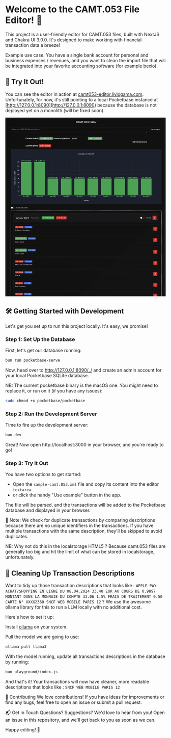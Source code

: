 # Welcome to the CAMT.053 File Editor! 👋

This project is a user-friendly editor for CAMT.053 files, built with NextJS and Chakra UI 3.0.0. It's designed to make working with financial transaction data
a breeze!

Example use case: You have a single bank account for personal and business expenses / revenues, and you want to clean the import file that will be integrated into your favorite accounting software (for example bexio).

## 🚀 Try It Out!

You can see the editor in action at [camt053-editor.liviogama.com](https://camt053-editor.liviogama.com/). Unfortunately, for now, it's still pointing to a local Pocketbase instance at [http://127.0.0.1:8090](http://127.0.0.1:8090) because the database is not deployed yet on a monolith (will be fixed soon).

![Screenshot of the editor](https://github.com/liviogama/camt053-editor/blob/main/screenshot.webp?raw=true)

## 🛠️ Getting Started with Development

Let's get you set up to run this project locally. It's easy, we promise!

### Step 1: Set Up the Database

First, let's get our database running:

```bash
bun run pocketbase-serve
```

Now, head over to http://127.0.0.1:8090/_/ and create an admin account for your local Pocketbase SQLite database.

NB: The current pocketbase binary is the macOS one. You might need to replace it, or run on it (if you have any issues): 

```bash
sudo chmod +x pocketbase/pocketbase
```

### Step 2: Run the Development Server

Time to fire up the development server:

```bash
bun dev
```

Great! Now open http://localhost:3000 in your browser, and you're ready to go!

### Step 3: Try It Out

You have two options to get started:

- Open the `sample-camt.053.xml` file and copy its content into the editor `textarea`.
- or click the handy "Use example" button in the app.

The file will be parsed, and the transactions will be added to the Pocketbase database and displayed in your browser.

📝 Note: We check for duplicate transactions by comparing descriptions because there are no unique identifiers in the transactions. If you have multiple transactions with the same description, they'll be skipped to avoid
duplicates.

NB: Why not do this in the localstorage HTML5 ? Because camt.053 files are generally too big and hit the limit of what can be stored in localstorage, unfortunately.

## 🧹 Cleaning Up Transaction Descriptions

Want to tidy up those transaction descriptions that looks like :
`APPLE PAY ACHAT/SHOPPING EN LIGNE DU 08.04.2024 33.40 EUR AU COURS DE 0.9897 MONTANT DANS LA MONNAIE DU COMPTE 33.06 1.5% FRAIS DE TRAITEMENT 0.50 CARTE N° XXXX2360 SNCF WEB MOBILE PARIS 12`
? We use the awesome ollama library for this to run a LLM locally with no additional cost.

Here's how to set it up:

Install [ollama](https://ollama.com/) on your system.

Pull the model we are going to use:

```bash
ollama pull llama3
```

With the model running, update all transactions descriptions in the database by running:

```bash
bun playground/index.js
```

And that's it! Your transactions will now have cleaner, more readable descriptions that looks like :
`SNCF WEB MOBILE PARIS 12`

🤝 Contributing
We love contributions! If you have ideas for improvements or find any bugs, feel free to open an issue or submit a pull request.

📬 Get in Touch
Questions? Suggestions? We'd love to hear from you! Open an issue in this repository, and we'll get back to you as soon as we can.

Happy editing! 🎉
